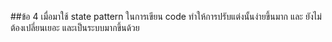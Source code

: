 ##ข้อ 4 
เมื่อมาใช้ state pattern ในการเขียน code ทำให้การปรับแต่งนั้นง่ายขึ้นมาก และ ยังไม่ต้องเปลี่ยนเยอะ และเป็นระบบมากขึ้นด้วย 
